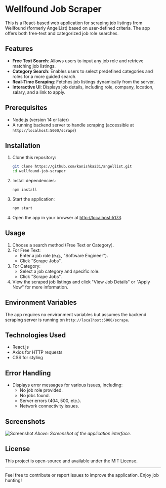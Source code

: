 
# Wellfound Job Scraper

This is a React-based web application for scraping job listings from Wellfound (formerly AngelList) based on user-defined criteria. The app offers both free-text and categorized job role searches.

## Features

- **Free Text Search**: Allows users to input any job role and retrieve matching job listings.
- **Category Search**: Enables users to select predefined categories and roles for a more guided search.
- **Real-Time Scraping**: Fetches job listings dynamically from the server.
- **Interactive UI**: Displays job details, including role, company, location, salary, and a link to apply.

## Prerequisites

- Node.js (version 14 or later)
- A running backend server to handle scraping (accessible at `http://localhost:5000/scrape`)

## Installation

1. Clone this repository:
   ```bash
   git clone https://github.com/kanishka231/angellist.git
   cd wellfound-job-scraper
   ```

2. Install dependencies:
   ```bash
   npm install
   ```

3. Start the application:
   ```bash
   npm start
   ```

4. Open the app in your browser at [http://localhost:5173](http://localhost:5173).

## Usage

1. Choose a search method (Free Text or Category).
2. For Free Text:
   - Enter a job role (e.g., "Software Engineer").
   - Click "Scrape Jobs".
3. For Category:
   - Select a job category and specific role.
   - Click "Scrape Jobs".
4. View the scraped job listings and click "View Job Details" or "Apply Now" for more information.

## Environment Variables

The app requires no environment variables but assumes the backend scraping server is running on `http://localhost:5000/scrape`.

## Technologies Used

- React.js
- Axios for HTTP requests
- CSS for styling

## Error Handling

- Displays error messages for various issues, including:
  - No job role provided.
  - No jobs found.
  - Server errors (404, 500, etc.).
  - Network connectivity issues.

## Screenshots

![Screenshot](assets/screenshot.png)
_Above: Screenshot of the application interface._


## License

This project is open-source and available under the MIT License.

---

Feel free to contribute or report issues to improve the application. Enjoy job hunting!
